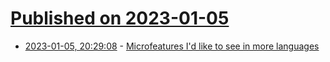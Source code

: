 # [Published on 2023-01-05](index.md)

* [2023-01-05, 20:29:08](https://news.ycombinator.com/item?id=34266078) - [Microfeatures I'd like to see in more languages](https://buttondown.email/hillelwayne/archive/microfeatures-id-like-to-see-in-more-languages/)
